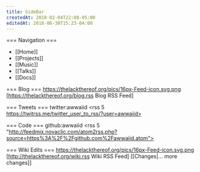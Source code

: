 ```yaml
---
title: SideBar
createdAt: 2018-02-04T22:08-05:00
editedAt: 2018-06-30T15:23-04:00
---
```


=== Navigation ===
* [[Home]]
* [[Projects]]
* [[Music]]
* [[Talks]]
* [[Docs]]

=== Blog ===
https://thelackthereof.org/pics/16px-Feed-icon.svg.png [https://thelackthereof.org/blog.rss Blog RSS Feed]
<headlines>

=== Tweets ===
twitter:awwaiid
<rss 5 https://twitrss.me/twitter_user_to_rss/?user=awwaiid>

=== Code ===
github:awwaiid
<rss 5 "http://feedmix.novaclic.com/atom2rss.php?source=https%3A%2F%2Fgithub.com%2Fawwaiid.atom">

=== Wiki Edits ===
https://thelackthereof.org/pics/16px-Feed-icon.svg.png [http://thelackthereof.org/wiki.rss Wiki RSS Feed]
<SimpleChanges>[[Changes|... more changes]]


